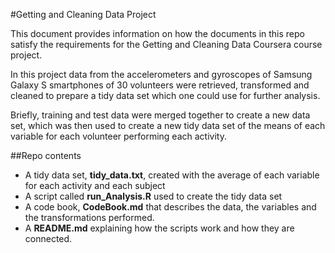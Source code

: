 #Getting and Cleaning Data Project

This document provides information on how the documents in this repo satisfy the requirements for the Getting and Cleaning Data Coursera course project. 

In this project data from the accelerometers and gyroscopes of Samsung Galaxy S smartphones of 30 volunteers were retrieved, transformed and cleaned to prepare a tidy data set which one could use for further analysis. 

Briefly, training and test data were merged together to create a new data set, which was then used to create a new tidy data set of the means of each variable for each volunteer performing each activity. 

##Repo contents

* A tidy data set, **tidy_data.txt**, created with the average of each variable for each activity and each subject
* A script called **run_Analysis.R** used to create the tidy data set
* A code book, **CodeBook.md** that describes the data, the variables and the transformations performed.
* A **README.md** explaining how the scripts work and how they are connected.

